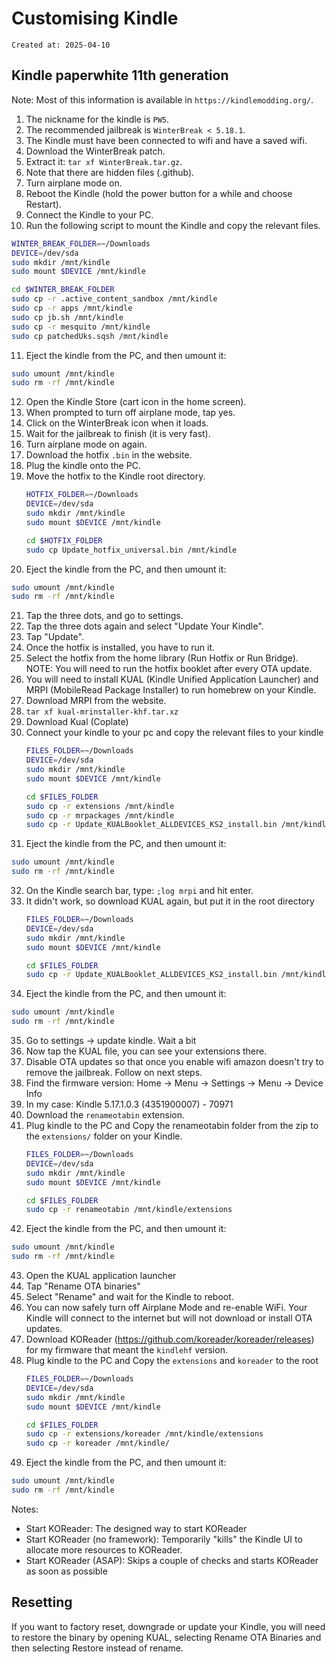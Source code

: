# Customising Kindle

```
Created at: 2025-04-10
```

## Kindle paperwhite 11th generation

Note: Most of this information is available in `https://kindlemodding.org/`.

1. The nickname for the kindle is `PW5`.
2. The recommended jailbreak is `WinterBreak < 5.18.1`.
3. The Kindle must have been connected to wifi and have a saved wifi.
4. Download the WinterBreak patch.
5. Extract it: `tar xf WinterBreak.tar.gz`.
6. Note that there are hidden files (.github).
7. Turn airplane mode on.
8. Reboot the Kindle (hold the power button for a while and choose Restart).
9. Connect the Kindle to your PC.
10. Run the following script to mount the Kindle and copy the relevant files.
   ```sh
   WINTER_BREAK_FOLDER=~/Downloads
   DEVICE=/dev/sda
   sudo mkdir /mnt/kindle
   sudo mount $DEVICE /mnt/kindle

   cd $WINTER_BREAK_FOLDER
   sudo cp -r .active_content_sandbox /mnt/kindle
   sudo cp -r apps /mnt/kindle
   sudo cp jb.sh /mnt/kindle
   sudo cp -r mesquito /mnt/kindle
   sudo cp patchedUks.sqsh /mnt/kindle
   ```
11. Eject the kindle from the PC, and then umount it:
   ```sh
   sudo umount /mnt/kindle
   sudo rm -rf /mnt/kindle
   ```
12. Open the Kindle Store (cart icon in the home screen).
13. When prompted to turn off airplane mode, tap yes.
14. Click on the WinterBreak icon when it loads.
15. Wait for the jailbreak to finish (it is very fast).
16. Turn airplane mode on again.
17. Download the hotfix `.bin` in the website.
18. Plug the kindle onto the PC.
19. Move the hotfix to the Kindle root directory.
    ```sh
    HOTFIX_FOLDER=~/Downloads
    DEVICE=/dev/sda
    sudo mkdir /mnt/kindle
    sudo mount $DEVICE /mnt/kindle

    cd $HOTFIX_FOLDER
    sudo cp Update_hotfix_universal.bin /mnt/kindle
    ```
20. Eject the kindle from the PC, and then umount it:
   ```sh
   sudo umount /mnt/kindle
   sudo rm -rf /mnt/kindle
   ```
21. Tap the three dots, and go to settings.
22. Tap the three dots again and select "Update Your Kindle".
23. Tap "Update".
24. Once the hotfix is installed, you have to run it.
25. Select the hotfix from the home library (Run Hotfix or Run Bridge). NOTE:
    You will need to run the hotfix booklet after every OTA update.
26. You will need to install KUAL (Kindle Unified Application Launcher) and
    MRPI (MobileRead Package Installer) to run homebrew on your Kindle.
27. Download MRPI from the website.
28. `tar xf kual-mrinstaller-khf.tar.xz`
29. Download Kual (Coplate)
30. Connect your kindle to your pc and copy the relevant files to your kindle
    ```sh
    FILES_FOLDER=~/Downloads
    DEVICE=/dev/sda
    sudo mkdir /mnt/kindle
    sudo mount $DEVICE /mnt/kindle

    cd $FILES_FOLDER
    sudo cp -r extensions /mnt/kindle
    sudo cp -r mrpackages /mnt/kindle
    sudo cp -r Update_KUALBooklet_ALLDEVICES_KS2_install.bin /mnt/kindle/mrpackages
    ```
31. Eject the kindle from the PC, and then umount it:
   ```sh
   sudo umount /mnt/kindle
   sudo rm -rf /mnt/kindle
   ```
32. On the Kindle search bar, type: `;log mrpi` and hit enter.
33. It didn't work, so download KUAL again, but put it in the root directory
    ```sh
    FILES_FOLDER=~/Downloads
    DEVICE=/dev/sda
    sudo mkdir /mnt/kindle
    sudo mount $DEVICE /mnt/kindle

    cd $FILES_FOLDER
    sudo cp -r Update_KUALBooklet_ALLDEVICES_KS2_install.bin /mnt/kindle/
    ```
34. Eject the kindle from the PC, and then umount it:
   ```sh
   sudo umount /mnt/kindle
   sudo rm -rf /mnt/kindle
   ```
35. Go to settings -> update kindle. Wait a bit
36. Now tap the KUAL file, you can see your extensions there.
37. Disable OTA updates so that once you enable wifi amazon doesn't try to
    remove the jailbreak. Follow on next steps.
38. Find the firmware version: Home → Menu → Settings → Menu → Device Info
39. In my case: Kindle 5.17.1.0.3 (4351900007) - 70971
40. Download the `renameotabin` extension.
41. Plug kindle to the PC and Copy the renameotabin folder from the zip to the
    `extensions/` folder on your Kindle.
    ```sh
    FILES_FOLDER=~/Downloads
    DEVICE=/dev/sda
    sudo mkdir /mnt/kindle
    sudo mount $DEVICE /mnt/kindle

    cd $FILES_FOLDER
    sudo cp -r renameotabin /mnt/kindle/extensions
    ```
42. Eject the kindle from the PC, and then umount it:
   ```sh
   sudo umount /mnt/kindle
   sudo rm -rf /mnt/kindle
   ```
43. Open the KUAL application launcher
44. Tap "Rename OTA binaries"
45. Select "Rename" and wait for the Kindle to reboot.
46. You can now safely turn off Airplane Mode and re-enable WiFi. Your Kindle
    will connect to the internet but will not download or install OTA updates.
47. Download KOReader (https://github.com/koreader/koreader/releases) for my
    firmware that meant the `kindlehf` version.
48. Plug kindle to the PC and Copy the `extensions` and `koreader` to the root
    ```sh
    FILES_FOLDER=~/Downloads
    DEVICE=/dev/sda
    sudo mkdir /mnt/kindle
    sudo mount $DEVICE /mnt/kindle

    cd $FILES_FOLDER
    sudo cp -r extensions/koreader /mnt/kindle/extensions
    sudo cp -r koreader /mnt/kindle/
    ```
49. Eject the kindle from the PC, and then umount it:
   ```sh
   sudo umount /mnt/kindle
   sudo rm -rf /mnt/kindle
   ```
   Notes:
   - Start KOReader: The designed way to start KOReader
   - Start KOReader (no framework): Temporarily "kills" the Kindle UI to
     allocate more resources to KOReader.
   - Start KOReader (ASAP): Skips a couple of checks and starts KOReader as
     soon as possible 

## Resetting

If you want to factory reset, downgrade or update your Kindle, you will need to
restore the binary by opening KUAL, selecting Rename OTA Binaries and then
selecting Restore instead of rename.
